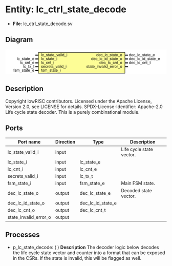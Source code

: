 # Entity: lc_ctrl_state_decode

- **File**: lc_ctrl_state_decode.sv
## Diagram

![Diagram](lc_ctrl_state_decode.svg "Diagram")
## Description

Copyright lowRISC contributors.
 Licensed under the Apache License, Version 2.0, see LICENSE for details.
 SPDX-License-Identifier: Apache-2.0
 Life cycle state decoder. This is a purely combinational module.
 
## Ports

| Port name             | Direction | Type              | Description              |
| --------------------- | --------- | ----------------- | ------------------------ |
| lc_state_valid_i      | input     |                   | Life cycle state vector. |
| lc_state_i            | input     | lc_state_e        |                          |
| lc_cnt_i              | input     | lc_cnt_e          |                          |
| secrets_valid_i       | input     | lc_tx_t           |                          |
| fsm_state_i           | input     | fsm_state_e       | Main FSM state.          |
| dec_lc_state_o        | output    | dec_lc_state_e    | Decoded state vector.    |
| dec_lc_id_state_o     | output    | dec_lc_id_state_e |                          |
| dec_lc_cnt_o          | output    | dec_lc_cnt_t      |                          |
| state_invalid_error_o | output    |                   |                          |
## Processes
- p_lc_state_decode: (  )
**Description**
The decoder logic below decodes the life cycle state vector and counter
into a format that can be exposed in the CSRs. If the state is invalid,
this will be flagged as well.


